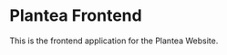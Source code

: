 # Plantea Frontend

This is the frontend application for the Plantea Website.

<!-- The implementation of this website can be viewed [here](https://konstrukteur.github.io/what-is-my-ip-react-app/)

![initial design](design.png) -->
